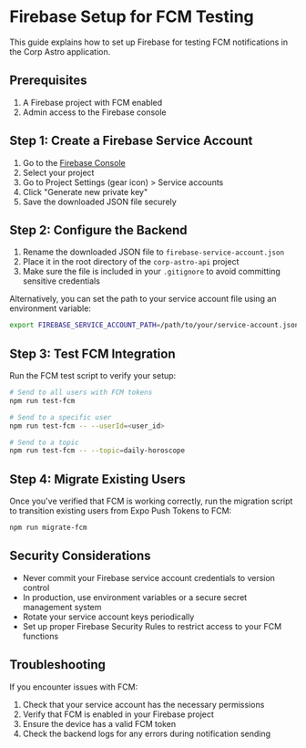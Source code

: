 # Firebase Setup for FCM Testing

This guide explains how to set up Firebase for testing FCM notifications in the Corp Astro application.

## Prerequisites

1. A Firebase project with FCM enabled
2. Admin access to the Firebase console

## Step 1: Create a Firebase Service Account

1. Go to the [Firebase Console](https://console.firebase.google.com/)
2. Select your project
3. Go to Project Settings (gear icon) > Service accounts
4. Click "Generate new private key"
5. Save the downloaded JSON file securely

## Step 2: Configure the Backend

1. Rename the downloaded JSON file to `firebase-service-account.json`
2. Place it in the root directory of the `corp-astro-api` project
3. Make sure the file is included in your `.gitignore` to avoid committing sensitive credentials

Alternatively, you can set the path to your service account file using an environment variable:

```bash
export FIREBASE_SERVICE_ACCOUNT_PATH=/path/to/your/service-account.json
```

## Step 3: Test FCM Integration

Run the FCM test script to verify your setup:

```bash
# Send to all users with FCM tokens
npm run test-fcm

# Send to a specific user
npm run test-fcm -- --userId=<user_id>

# Send to a topic
npm run test-fcm -- --topic=daily-horoscope
```

## Step 4: Migrate Existing Users

Once you've verified that FCM is working correctly, run the migration script to transition existing users from Expo Push Tokens to FCM:

```bash
npm run migrate-fcm
```

## Security Considerations

- Never commit your Firebase service account credentials to version control
- In production, use environment variables or a secure secret management system
- Rotate your service account keys periodically
- Set up proper Firebase Security Rules to restrict access to your FCM functions

## Troubleshooting

If you encounter issues with FCM:

1. Check that your service account has the necessary permissions
2. Verify that FCM is enabled in your Firebase project
3. Ensure the device has a valid FCM token
4. Check the backend logs for any errors during notification sending
